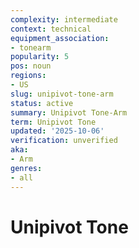 ```yaml
---
complexity: intermediate
context: technical
equipment_association:
- tonearm
popularity: 5
pos: noun
regions:
- US
slug: unipivot-tone-arm
status: active
summary: Unipivot Tone-Arm
term: Unipivot Tone
updated: '2025-10-06'
verification: unverified
aka:
- Arm
genres:
- all
---
```


# Unipivot Tone

